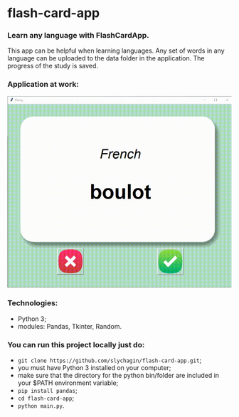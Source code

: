 # flash-card-app
### Learn any language with FlashCardApp.

This app can be helpful when learning languages.
Any set of words in any language can be uploaded to the data folder in the application.
The progress of the study is saved.

### Application at work:
![flash_card_app_gif](https://github.com/slychagin/flash-card-app/blob/master/images/flashy.gif)

### Technologies:
- Python 3;
- modules: Pandas, Tkinter, Random.

### You can run this project locally just do:
- `git clone https://github.com/slychagin/flash-card-app.git`;
- you must have Python 3 installed on your computer;
- make sure that the directory for the python bin/folder are included in your $PATH environment variable;
- `pip install pandas`;
- `cd flash-card-app`;
- `python main.py`.
